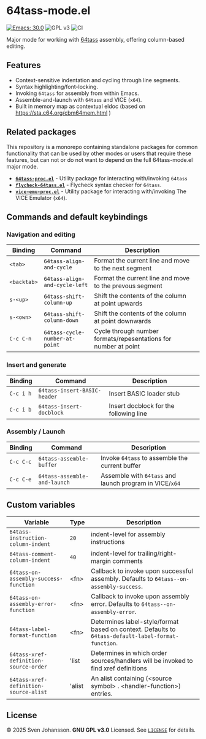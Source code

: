 
# 64tass-mode.el

[![Emacs: 30.0](https://img.shields.io/badge/Emacs-30.0-blue.svg)](https://www.gnu.org/software/emacs/)
![GPL v3](https://img.shields.io/badge/license-GPL_v3-green.svg)
![CI](https://github.com/svjson/64tass-mode.el/actions/workflows/test.yml/badge.svg)

Major mode for working with [64tass](https://github.com/irmen/64tass) assembly, offering column-based editing.


## Features

- Context-sensitive indentation and cycling through line segments.
- Syntax highlighting/font-locking.
- Invoking `64tass` for assembly from within Emacs.
- Assemble-and-launch with `64tass` and VICE (`x64`).
- Built in memory map as contextual eldoc (based on https://sta.c64.org/cbm64mem.html )


## Related packages

This repository is a monorepo containing standalone packages for common functionality that
can be used by other modes or users that require these features, but can not or do not want to
depend on the full 64tass-mode.el major mode.

- [**`64tass-proc.el`**](packages/64tass-proc.el/README.md) - Utility package for interacting with/invoking `64tass`
- [**`flycheck-64tass.el`**](packages/flycheck-64tass.el/README.md) - Flycheck syntax checker for `64tass`.
- [**`vice-emu-proc.el`**](packages/vice-emu-proc.el/README.md) - Utility package for interacting with/invoking The VICE Emulator (`x64`).


## Commands and default keybindings

### Navigation and editing

| Binding     | Command                        | Description                                                     |   |
|-------------|--------------------------------|-----------------------------------------------------------------|---|
| `<tab>`     | `64tass-align-and-cycle`       | Format the current line and move to the next segment            |   |
| `<backtab>` | `64tass-align-and-cycle-left`  | Format the current line and move to the prevous segment         |   |
| `s-<up>`    | `64tass-shift-column-up`       | Shift the contents of the column at point upwards               |   |
| `s-<own>`   | `64tass-shift-column-down`     | Shift the contents of the column at point downwards             |   |
| `C-c C-n`   | `64tass-cycle-number-at-point` | Cycle through number formats/repesentations for number at point |   |


### Insert and generate

| Binding     | Command                        | Description                                                     |   |
|-------------|--------------------------------|-----------------------------------------------------------------|---|
| `C-c i h`   | `64tass-insert-BASIC-header`   | Insert BASIC loader stub                                        |
| `C-c i b`   | `64tass-insert-docblock`       | Insert docblock for the following line                          |


### Assembly / Launch

| Binding     | Command                        | Description                                                     |
|-------------|--------------------------------|-----------------------------------------------------------------|
| `C-c C-c`   | `64tass-assemble-buffer`       | Invoke `64tass` to assemble the current buffer                  |
| `C-c C-e`   | `64tass-assemble-and-launch`   | Assemble with `64tass` and launch program in VICE/`x64`         |


## Custom variables

| Variable                              | Type   | Description                                                                                         |
|---------------------------------------|--------|-----------------------------------------------------------------------------------------------------|
| `64tass-instruction-column-indent`    | `20`   | indent-level for assembly instructions                                                              |
| `64tass-comment-column-indent`        | `40`   | indent-level for trailing/right-margin comments                                                     |
| `64tass-on-assembly-success-function` | \<fn>  | Callback to invoke upon successful assembly. Defaults to `64tass--on-assembly-success`.             |
| `64tass-on-assembly-error-function`   | \<fn>  | Callback to invoke upon assembly error. Defaults to `64tass--on-assembly-error`.                    |
| `64tass-label-format-function`        | \<fn>  | Determines label-style/format based on context. Defaults to `64tass-default-label-format-function`. |
| `64tass-xref-definition-source-order` | 'list  | Determines in which order sources/handlers will be invoked to find xref definitions                 |
| `64tass-xref-definition-source-alist` | 'alist | An alist containing (\<source symbol> . \<handler-function>) entries.                               |


## License

© 2025 Sven Johansson. **GNU GPL v3.0** Licensed. See [`LICENSE`](LICENSE) for details.
